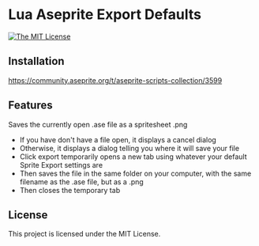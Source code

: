 # Lua Aseprite Export Defaults

[![The MIT License](https://img.shields.io/badge/license-MIT-orange.svg?style=flat-square)](http://opensource.org/licenses/MIT)

## Installation

https://community.aseprite.org/t/aseprite-scripts-collection/3599

## Features

Saves the currently open .ase file as a spritesheet .png

-   If you have don't have a file open, it displays a cancel dialog
-   Otherwise, it displays a dialog telling you where it will save your file
-   Click export temporarily opens a new tab using whatever your default Sprite Export settings are
-   Then saves the file in the same folder on your computer, with the same filename as the .ase file, but as a .png
-   Then closes the temporary tab

## License

This project is licensed under the MIT License.
